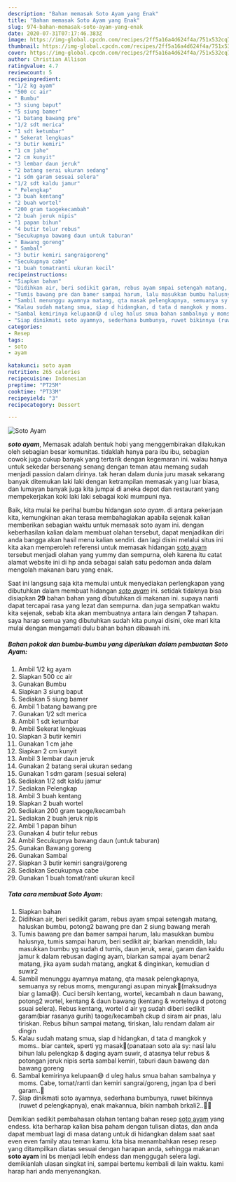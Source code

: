 ```yaml
---
description: "Bahan memasak Soto Ayam yang Enak"
title: "Bahan memasak Soto Ayam yang Enak"
slug: 974-bahan-memasak-soto-ayam-yang-enak
date: 2020-07-31T07:17:46.383Z
image: https://img-global.cpcdn.com/recipes/2ff5a16a4d624f4a/751x532cq70/soto-ayam-foto-resep-utama.jpg
thumbnail: https://img-global.cpcdn.com/recipes/2ff5a16a4d624f4a/751x532cq70/soto-ayam-foto-resep-utama.jpg
cover: https://img-global.cpcdn.com/recipes/2ff5a16a4d624f4a/751x532cq70/soto-ayam-foto-resep-utama.jpg
author: Christian Allison
ratingvalue: 4.7
reviewcount: 5
recipeingredient:
- "1/2 kg ayam"
- "500 cc air"
- " Bumbu"
- "3 siung baput"
- "5 siung bamer"
- "1 batang bawang pre"
- "1/2 sdt merica"
- "1 sdt ketumbar"
- " Sekerat lengkuas"
- "3 butir kemiri"
- "1 cm jahe"
- "2 cm kunyit"
- "3 lembar daun jeruk"
- "2 batang serai ukuran sedang"
- "1 sdm garam sesuai selera"
- "1/2 sdt kaldu jamur"
- " Pelengkap"
- "3 buah kentang"
- "2 buah wortel"
- "200 gram taogekecambah"
- "2 buah jeruk nipis"
- "1 papan bihun"
- "4 butir telur rebus"
- "Secukupnya bawang daun untuk taburan"
- " Bawang goreng"
- " Sambal"
- "3 butir kemiri sangraigoreng"
- "Secukupnya cabe"
- "1 buah tomatranti ukuran kecil"
recipeinstructions:
- "Siapkan bahan"
- "Didihkan air, beri sedikit garam, rebus ayam smpai setengah matang, haluskan bumbu, potong2 bawang pre dan 2 siung bawang merah"
- "Tumis bawang pre dan bamer sampai harum, lalu masukkan bumbu halusnya, tumis sampai harum, beri sedikit air, biarkan mendidih, lalu masukkan bumbu yg sudah d tumis, daun jeruk, serai, garam dan kaldu jamur k dalam rebusan daging ayam, biarkan sampai ayam benar2 matang, jika ayam sudah matang, angkat &amp; dinginkan, kemudian d suwir2"
- "Sambil menunggu ayamnya matang, qta masak pelengkapnya, semuanya sy rebus moms, mengurangi asupan minyak🤭(maksudnya biar g lama😅). Cuci bersih kentang, wortel, kecambah n daun bawang, potong2 wortel, kentang &amp; daun bawang (kentang &amp; wortelnya d potong ssuai selera). Rebus kentang, wortel d air yg sudah diberi sedikit garam(biar rasanya gurih) taoge/kecambah ckup d siram air pnas, lalu tiriskan. Rebus bihun sampai matang, tiriskan, lalu rendam dalam air dingin"
- "Kalau sudah matang smua, siap d hidangkan, d tata d mangkok y moms.. biar cantek, sperti yg masak🤭(panataan soto ala sy: nasi lalu bihun lalu pelengkap &amp; daging ayam suwir, d atasnya telur rebus &amp; potongan jeruk nipis serta sambal kemiri, taburi daun bawang dan bawang goreng"
- "Sambal kemirinya kelupaan😅 d uleg halus smua bahan sambalnya y moms. Cabe, tomat/ranti dan kemiri sangrai/goreng, jngan lpa d beri garam..🤭"
- "Siap dinikmati soto ayamnya, sederhana bumbunya, ruwet bikinnya (ruwet d pelengkapnya), enak makannua, bikin nambah brkali2..🤤😂"
categories:
- Resep
tags:
- soto
- ayam

katakunci: soto ayam 
nutrition: 265 calories
recipecuisine: Indonesian
preptime: "PT25M"
cooktime: "PT33M"
recipeyield: "3"
recipecategory: Dessert

---
```



![Soto Ayam](https://img-global.cpcdn.com/recipes/2ff5a16a4d624f4a/751x532cq70/soto-ayam-foto-resep-utama.jpg)

<b><i>soto ayam</i></b>, Memasak adalah bentuk hobi yang menggembirakan dilakukan oleh sebagian besar komunitas. tidaklah hanya para ibu ibu, sebagian cowok juga cukup banyak yang tertarik dengan kegemaran ini. walau hanya untuk sekedar bersenang senang dengan teman atau memang sudah menjadi passion dalam dirinya. tak heran dalam dunia juru masak sekarang banyak ditemukan laki laki dengan ketrampilan memasak yang luar biasa, dan lumayan banyak juga kita jumpai di aneka depot dan restaurant yang mempekerjakan koki laki laki sebagai koki mumpuni nya.



Baik, kita mulai ke perihal bumbu hidangan <i>soto ayam</i>. di antara pekerjaan kita, kemungkinan akan terasa membahagiakan apabila sejenak kalian memberikan sebagian waktu untuk memasak soto ayam ini. dengan keberhasilan kalian dalam membuat olahan tersebut, dapat menjadikan diri anda bangga akan hasil menu kalian sendiri. dan lagi disini melalui situs ini kita akan memperoleh referensi untuk memasak hidangan <u>soto ayam</u> tersebut menjadi olahan yang yummy dan sempurna, oleh karena itu catat alamat website ini di hp anda sebagai salah satu pedoman anda dalam mengolah makanan baru yang enak.


Saat ini langsung saja kita memulai untuk menyediakan perlengkapan yang dibutuhkan dalam membuat hidangan <u><i>soto ayam</i></u> ini. setidak tidaknya bisa disiapkan <b>29</b> bahan bahan yang dibutuhkan di makanan ini. supaya nanti dapat tercapai rasa yang lezat dan sempurna. dan juga sempatkan waktu kita sejenak, sebab kita akan membuatnya antara lain dengan <b>7</b> tahapan. saya harap semua yang dibutuhkan sudah kita punyai disini, oke mari kita mulai dengan mengamati dulu bahan bahan dibawah ini.

<!--inarticleads1-->

##### Bahan pokok dan bumbu-bumbu yang diperlukan dalam pembuatan Soto Ayam:

1. Ambil 1/2 kg ayam
1. Siapkan 500 cc air
1. Gunakan  Bumbu
1. Siapkan 3 siung baput
1. Sediakan 5 siung bamer
1. Ambil 1 batang bawang pre
1. Gunakan 1/2 sdt merica
1. Ambil 1 sdt ketumbar
1. Ambil  Sekerat lengkuas
1. Siapkan 3 butir kemiri
1. Gunakan 1 cm jahe
1. Siapkan 2 cm kunyit
1. Ambil 3 lembar daun jeruk
1. Gunakan 2 batang serai ukuran sedang
1. Gunakan 1 sdm garam (sesuai selera)
1. Sediakan 1/2 sdt kaldu jamur
1. Sediakan  Pelengkap
1. Ambil 3 buah kentang
1. Siapkan 2 buah wortel
1. Sediakan 200 gram taoge/kecambah
1. Sediakan 2 buah jeruk nipis
1. Ambil 1 papan bihun
1. Gunakan 4 butir telur rebus
1. Ambil Secukupnya bawang daun (untuk taburan)
1. Gunakan  Bawang goreng
1. Gunakan  Sambal
1. Siapkan 3 butir kemiri sangrai/goreng
1. Sediakan Secukupnya cabe
1. Gunakan 1 buah tomat/ranti ukuran kecil




<!--inarticleads2-->

##### Tata cara membuat Soto Ayam:

1. Siapkan bahan
1. Didihkan air, beri sedikit garam, rebus ayam smpai setengah matang, haluskan bumbu, potong2 bawang pre dan 2 siung bawang merah
1. Tumis bawang pre dan bamer sampai harum, lalu masukkan bumbu halusnya, tumis sampai harum, beri sedikit air, biarkan mendidih, lalu masukkan bumbu yg sudah d tumis, daun jeruk, serai, garam dan kaldu jamur k dalam rebusan daging ayam, biarkan sampai ayam benar2 matang, jika ayam sudah matang, angkat &amp; dinginkan, kemudian d suwir2
1. Sambil menunggu ayamnya matang, qta masak pelengkapnya, semuanya sy rebus moms, mengurangi asupan minyak🤭(maksudnya biar g lama😅). Cuci bersih kentang, wortel, kecambah n daun bawang, potong2 wortel, kentang &amp; daun bawang (kentang &amp; wortelnya d potong ssuai selera). Rebus kentang, wortel d air yg sudah diberi sedikit garam(biar rasanya gurih) taoge/kecambah ckup d siram air pnas, lalu tiriskan. Rebus bihun sampai matang, tiriskan, lalu rendam dalam air dingin
1. Kalau sudah matang smua, siap d hidangkan, d tata d mangkok y moms.. biar cantek, sperti yg masak🤭(panataan soto ala sy: nasi lalu bihun lalu pelengkap &amp; daging ayam suwir, d atasnya telur rebus &amp; potongan jeruk nipis serta sambal kemiri, taburi daun bawang dan bawang goreng
1. Sambal kemirinya kelupaan😅 d uleg halus smua bahan sambalnya y moms. Cabe, tomat/ranti dan kemiri sangrai/goreng, jngan lpa d beri garam..🤭
1. Siap dinikmati soto ayamnya, sederhana bumbunya, ruwet bikinnya (ruwet d pelengkapnya), enak makannua, bikin nambah brkali2..🤤😂




Demikian sedikit pembahasan olahan tentang bahan resep <u>soto ayam</u> yang endess. kita berharap kalian bisa paham dengan tulisan diatas, dan anda dapat membuat lagi di masa datang untuk di hidangkan dalam saat saat even even family atau teman kamu. kita bisa menambahkan resep resep yang ditampilkan diatas sesuai dengan harapan anda, sehingga makanan <b>soto ayam</b> ini bs menjadi lebih endess dan menggugah selera lagi. demikianlah ulasan singkat ini, sampai bertemu kembali di lain waktu. kami harap hari anda menyenangkan.
